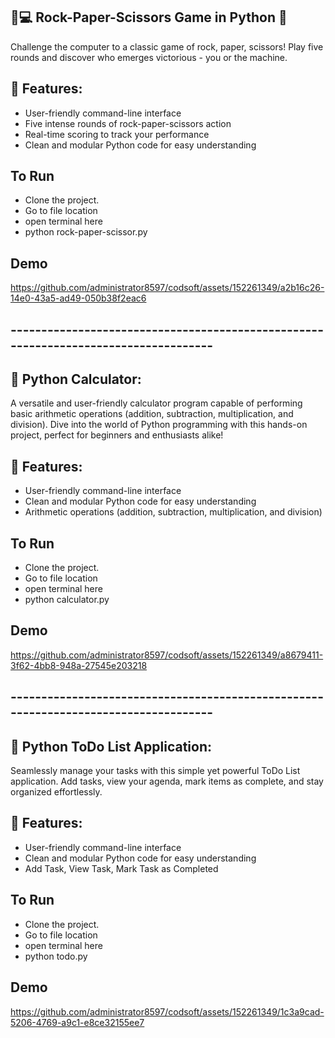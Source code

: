 ## 🤖💻 Rock-Paper-Scissors Game in Python 📜
Challenge the computer to a classic game of rock, paper, scissors! Play five rounds and discover who emerges victorious - you or the machine.


## 🚀 Features:
- User-friendly command-line interface
- Five intense rounds of rock-paper-scissors action
- Real-time scoring to track your performance
- Clean and modular Python code for easy understanding

## To Run
- Clone the project.
- Go to file location
- open terminal here
- python rock-paper-scissor.py


## Demo
https://github.com/administrator8597/codsoft/assets/152261349/a2b16c26-14e0-43a5-ad49-050b38f2eac6

## ------------------------------------------------------------------------------------


## 🧮 Python Calculator:
A versatile and user-friendly calculator program capable of performing basic arithmetic operations (addition, subtraction, multiplication, and division). Dive into the world of Python programming with this hands-on project, perfect for beginners and enthusiasts alike! 


## 🚀 Features:
- User-friendly command-line interface
- Clean and modular Python code for easy understanding
- Arithmetic operations (addition, subtraction, multiplication, and division)


## To Run
- Clone the project.
- Go to file location
- open terminal here
- python calculator.py


## Demo
https://github.com/administrator8597/codsoft/assets/152261349/a8679411-3f62-4bb8-948a-27545e203218 

## ------------------------------------------------------------------------------------

## 📝 Python ToDo List Application:
Seamlessly manage your tasks with this simple yet powerful ToDo List application. Add tasks, view your agenda, mark items as complete, and stay organized effortlessly.

## 🚀 Features:
- User-friendly command-line interface
- Clean and modular Python code for easy understanding
- Add Task, View Task, Mark Task as Completed


## To Run
- Clone the project.
- Go to file location
- open terminal here
- python todo.py


## Demo
https://github.com/administrator8597/codsoft/assets/152261349/1c3a9cad-5206-4769-a9c1-e8ce32155ee7

